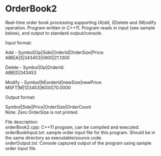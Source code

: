 # OrderBook2
Real-time order book processing supporting (A)dd, (D)elete and (M)odify operation.
Program written in C++11. Program reads in input (see sample below), and output to standard output/console.

Input format:

Add - Symbol|Op|Side|OrderId|OrderSize|Price:<br>
ABB|A|S|343453|5800|21.1300

Delete - Symbol|Op|OrderId:<br>
ABB|D|343453

Modify - Symbol|M|orderId|newSize|newPrice:<br>
MSFT|M|123453|8000|70.0000

Output format:

Symbol|Side|Price|OrderSize|OrderCount<br>
Note: Zero OrderSize is not printed.

File description:<br>
orderBook2.cpp: C++11 program, can be compiled and executed.<br>
orderBookInput.txt: sample order input file for this program. Should be in the same directory as executable/source code.<br>
orderOutput.txt: Console captured output of the program using sample order input file.
